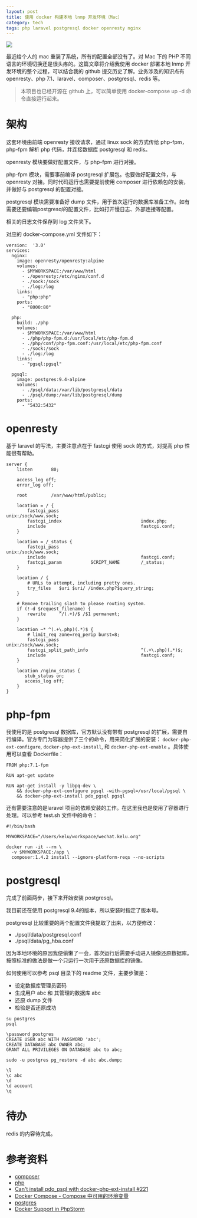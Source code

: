 ```yaml
---
layout: post
title: 使用 docker 构建本地 lnmp 开发环境（Mac）
category: tech
tags: php laravel postgresql docker openresty nginx
---
```

![](https://cdn.kelu.org/blog/tags/docker.jpg)

最近给个人的 mac 重装了系统，所有的配置全部没有了。对 Mac 下的 PHP 不同语言的环境切换还是很头疼的。这篇文章将介绍我使用 docker 部署本地 lnmp 开发环境的整个过程，可以结合我的 github 提交历史了解。业务涉及的知识点有 openresty、php 7.1、laravel、composer、postgresql、redis 等。

>  本项目也已经开源在 github 上，可以简单使用 docker-compose up -d 命令直接运行起来。

# 架构

这套环境由前端 openresty 接收请求，通过 linux sock 的方式传给 php-fpm，php-fpm 解析 php 代码，并连接数据库 postgresql 和 redis。 

openresty 模块要做好配置文件，与 php-fpm 进行对接。

php-fpm 模块，需要事前编译 postgresql 扩展包。也要做好配置文件，与 openresty 对接。同时代码运行也需要提前使用 composer 进行依赖包的安装，并做好与 postgresql 的配置对接。

postgresql 模块需要准备好 dump 文件，用于首次运行的数据库准备工作。如有需要还要编辑postgresql的配置文件，比如打开慢日志、外部连接等配置。

相关的日志文件保存到 log 文件夹下。

对应的 docker-compose.yml 文件如下：

```
version:  '3.0'
services:
  nginx:
    image: openresty/openresty:alpine
    volumes:
      - $MYWORKSPACE:/var/www/html
      - ./openresty:/etc/nginx/conf.d
      - ./sock:/sock
      - ./log:/log
    links:
      - "php:php"
    ports:
      - "8000:80"

  php:
    build: ./php
    volumes:
      - $MYWORKSPACE:/var/www/html
      - ./php/php-fpm.d:/usr/local/etc/php-fpm.d
      - ./php/conf/php-fpm.conf:/usr/local/etc/php-fpm.conf
      - ./sock:/sock
      - ./log:/log
    links:
      - "pgsql:pgsql"

  pgsql:
    image: postgres:9.4-alpine
    volumes:
      - ./psql/data:/var/lib/postgresql/data
      - ./psql/dump:/var/lib/postgresql/dump
    ports:
      - "5432:5432"
```

# openresty

基于 laravel 的写法，主要注意点在于 fastcgi 使用 sock 的方式，对提高 php 性能很有帮助。

```
server {
    listen       80;

    access_log off;
    error_log off;

    root         /var/www/html/public;

    location = / {
        fastcgi_pass                               unix:/sock/www.sock;
        fastcgi_index                              index.php;
        include                                    fastcgi.conf;
    }

    location = /_status {
        fastcgi_pass                               unix:/sock/www.sock;
        include                                    fastcgi.conf;
        fastcgi_param           SCRIPT_NAME        /_status;
    }

    location / {
        # URLs to attempt, including pretty ones.
        try_files   $uri $uri/ /index.php?$query_string;
    }

    # Remove trailing slash to please routing system.
    if (!-d $request_filename) {
        rewrite     ^/(.+)/$ /$1 permanent;
    }

    location ~* ^(.+\.php)(.*)$ {
        # limit_req zone=req_perip burst=8;
        fastcgi_pass                               unix:/sock/www.sock;
        fastcgi_split_path_info                    ^(.+\.php)(.*)$;
        include                                    fastcgi.conf;
    }

    location /nginx_status {
       stub_status on;
       access_log off;
    }
}

```

# php-fpm

我使用的是 postgresql 数据库，官方默认没有带有 postgresql 的扩展，需要自行编译。官方专门为容器提供了三个的命令，用来简化扩展的安装： `docker-php-ext-configure`, `docker-php-ext-install`, 和 `docker-php-ext-enable` 。具体使用可以查看 Dockerfile：

```
FROM php:7.1-fpm

RUN apt-get update

RUN apt-get install -y libpq-dev \
    && docker-php-ext-configure pgsql -with-pgsql=/usr/local/pgsql \
    && docker-php-ext-install pdo_pgsql pgsql

```



还有需要注意的是laravel 项目的依赖安装的工作。在这里我也是使用了容器进行处理。可以参考 test.sh 文件中的命令：

```
#!/bin/bash

MYWORKSPACE="/Users/kelu/workspace/wechat.kelu.org"

docker run -it --rm \
  -v $MYWORKSPACE:/app \
  composer:1.4.2 install --ignore-platform-reqs --no-scripts

```

# postgresql

完成了前面两步，接下来开始安装 postgresql。

我目前还在使用 postgresql 9.4的版本，所以安装时指定了版本号。

postgresql 比较重要的两个配置文件我提取了出来，以方便修改：

* ./psql/data/postgresql.conf
* ./psql/data/pg_hba.conf

因为本地环境的原因我便偷懒了一会，首次运行后需要手动进入镜像还原数据库。按照标准的做法是做一个只运行一次用于还原数据库的镜像。

如何使用可以参考 psql 目录下的 readme 文件，主要步骤是：

* 设定数据库管理员密码
* 生成用户 abc 和 其管理的数据库 abc
* 还原 dump 文件
* 检验是否还原成功

```
su postgres
psql

\password postgres
CREATE USER abc WITH PASSWORD 'abc';
CREATE DATABASE abc OWNER abc;
GRANT ALL PRIVILEGES ON DATABASE abc to abc;

sudo -u postgres pg_restore -d abc abc.dump;

\l
\c abc
\d
\d account
\q
```

# 待办

redis 的内容待完成。



# 参考资料

* [composer](https://hub.docker.com/r/_/composer/)
* [php](https://hub.docker.com/r/_/php/)
* [Can't install pdo_psql with docker-php-ext-install #221](https://github.com/docker-library/php/issues/221)
* [Docker Compose - Compose 中可用的环境变量](https://blog.csdn.net/kikajack/article/details/79751026)
* [postgres](https://hub.docker.com/r/_/postgres/)
* [Docker Support in PhpStorm](https://confluence.jetbrains.com/display/PhpStorm/Docker+Support+in+PhpStorm)